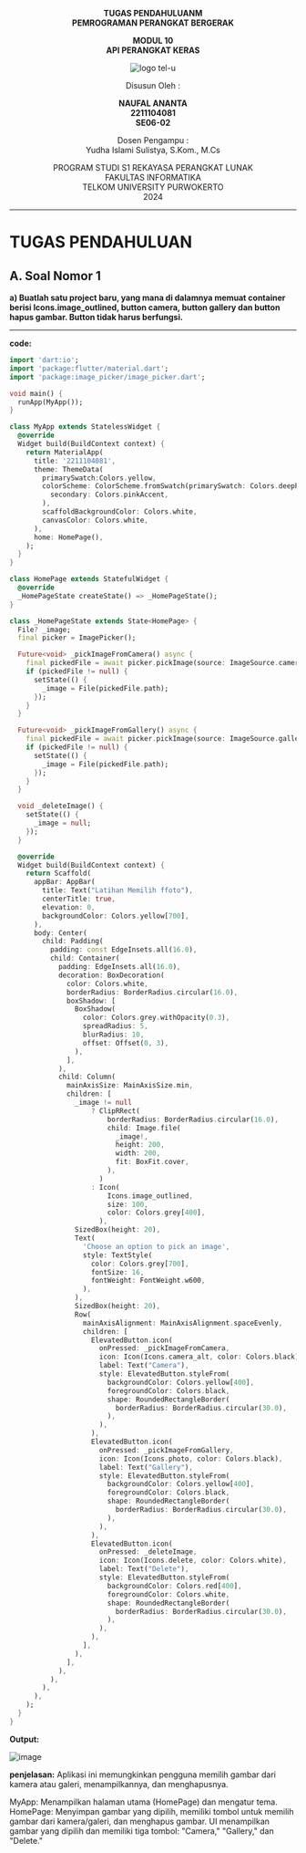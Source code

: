 <div align="center">

**TUGAS PENDAHULUANM**  
**PEMROGRAMAN PERANGKAT BERGERAK**

**MODUL 10**  
**API PERANGKAT KERAS**

![logo tel-u](https://github.com/user-attachments/assets/3a44181d-9c92-47f6-8cf0-87755117fd99)

Disusun Oleh :

**NAUFAL ANANTA**  
**2211104081**
</br>
**SE06-02**

Dosen Pengampu :  
Yudha Islami Sulistya, S.Kom., M.Cs


PROGRAM STUDI S1 REKAYASA PERANGKAT LUNAK  
FAKULTAS INFORMATIKA  
TELKOM UNIVERSITY PURWOKERTO  
2024

</div>

---

# TUGAS PENDAHULUAN

## A. Soal Nomor 1
**a) Buatlah satu project baru, yang mana di dalamnya memuat container berisi
Icons.image_outlined, button camera, button gallery dan button hapus gambar.
Button tidak harus berfungsi.**

---

**code:**
```dart
import 'dart:io';
import 'package:flutter/material.dart';
import 'package:image_picker/image_picker.dart';

void main() {
  runApp(MyApp());
}

class MyApp extends StatelessWidget {
  @override
  Widget build(BuildContext context) {
    return MaterialApp(
      title: '2211104081',
      theme: ThemeData(
        primarySwatch:Colors.yellow,
        colorScheme: ColorScheme.fromSwatch(primarySwatch: Colors.deepPurple).copyWith(
          secondary: Colors.pinkAccent,
        ),
        scaffoldBackgroundColor: Colors.white,
        canvasColor: Colors.white,
      ),
      home: HomePage(),
    );
  }
}

class HomePage extends StatefulWidget {
  @override
  _HomePageState createState() => _HomePageState();
}

class _HomePageState extends State<HomePage> {
  File? _image;
  final picker = ImagePicker();

  Future<void> _pickImageFromCamera() async {
    final pickedFile = await picker.pickImage(source: ImageSource.camera);
    if (pickedFile != null) {
      setState(() {
        _image = File(pickedFile.path);
      });
    }
  }

  Future<void> _pickImageFromGallery() async {
    final pickedFile = await picker.pickImage(source: ImageSource.gallery);
    if (pickedFile != null) {
      setState(() {
        _image = File(pickedFile.path);
      });
    }
  }

  void _deleteImage() {
    setState(() {
      _image = null;
    });
  }

  @override
  Widget build(BuildContext context) {
    return Scaffold(
      appBar: AppBar(
        title: Text("Latihan Memilih ffoto"),
        centerTitle: true,
        elevation: 0,
        backgroundColor: Colors.yellow[700],
      ),
      body: Center(
        child: Padding(
          padding: const EdgeInsets.all(16.0),
          child: Container(
            padding: EdgeInsets.all(16.0),
            decoration: BoxDecoration(
              color: Colors.white,
              borderRadius: BorderRadius.circular(16.0),
              boxShadow: [
                BoxShadow(
                  color: Colors.grey.withOpacity(0.3),
                  spreadRadius: 5,
                  blurRadius: 10,
                  offset: Offset(0, 3),
                ),
              ],
            ),
            child: Column(
              mainAxisSize: MainAxisSize.min,
              children: [
                _image != null
                    ? ClipRRect(
                        borderRadius: BorderRadius.circular(16.0),
                        child: Image.file(
                          _image!,
                          height: 200,
                          width: 200,
                          fit: BoxFit.cover,
                        ),
                      )
                    : Icon(
                        Icons.image_outlined,
                        size: 100,
                        color: Colors.grey[400],
                      ),
                SizedBox(height: 20),
                Text(
                  'Choose an option to pick an image',
                  style: TextStyle(
                    color: Colors.grey[700],
                    fontSize: 16,
                    fontWeight: FontWeight.w600,
                  ),
                ),
                SizedBox(height: 20),
                Row(
                  mainAxisAlignment: MainAxisAlignment.spaceEvenly,
                  children: [
                    ElevatedButton.icon(
                      onPressed: _pickImageFromCamera,
                      icon: Icon(Icons.camera_alt, color: Colors.black),
                      label: Text("Camera"),
                      style: ElevatedButton.styleFrom(
                        backgroundColor: Colors.yellow[400],
                        foregroundColor: Colors.black,
                        shape: RoundedRectangleBorder(
                          borderRadius: BorderRadius.circular(30.0),
                        ),
                      ),
                    ),
                    ElevatedButton.icon(
                      onPressed: _pickImageFromGallery,
                      icon: Icon(Icons.photo, color: Colors.black),
                      label: Text("Gallery"),
                      style: ElevatedButton.styleFrom(
                        backgroundColor: Colors.yellow[400],
                        foregroundColor: Colors.black,
                        shape: RoundedRectangleBorder(
                          borderRadius: BorderRadius.circular(30.0),
                        ),
                      ),
                    ),
                    ElevatedButton.icon(
                      onPressed: _deleteImage,
                      icon: Icon(Icons.delete, color: Colors.white),
                      label: Text("Delete"),
                      style: ElevatedButton.styleFrom(
                        backgroundColor: Colors.red[400],
                        foregroundColor: Colors.white,
                        shape: RoundedRectangleBorder(
                          borderRadius: BorderRadius.circular(30.0),
                        ),
                      ),
                    ),
                  ],
                ),
              ],
            ),
          ),
        ),
      ),
    );
  }
}
```

**Output:**

![image](https://github.com/user-attachments/assets/fe4b5c32-b21f-47e1-8421-c6225007df08)

**penjelasan:**
Aplikasi ini memungkinkan pengguna memilih gambar dari kamera atau galeri, menampilkannya, dan menghapusnya.

MyApp: Menampilkan halaman utama (HomePage) dan mengatur tema.
HomePage: Menyimpan gambar yang dipilih, memiliki tombol untuk memilih gambar dari kamera/galeri, dan menghapus gambar.
UI menampilkan gambar yang dipilih dan memiliki tiga tombol: "Camera," "Gallery," dan "Delete."
